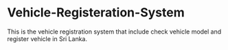 # Vehicle-Registeration-System
This is the vehicle registration system that include check vehicle model and register vehicle in Sri Lanka.
